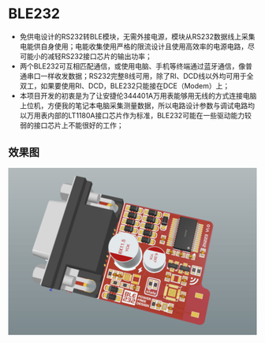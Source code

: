# BLE232

+ 免供电设计的RS232转BLE模块，无需外接电源，模块从RS232数据线上采集电能供自身使用；电能收集使用严格的限流设计且使用高效率的电源电路，尽可能小的减轻RS232接口芯片的输出功率；
+ 两个BLE232可互相匹配通信，或使用电脑、手机等终端通过蓝牙通信，像普通串口一样收发数据；RS232完整8线可用，除了RI、DCD线以外均可用于全双工，如果要使用RI、DCD，BLE232只能接在DCE（Modem）上；
+ 本项目开发的初衷是为了让安捷伦344401A万用表能够用无线的方式连接电脑上位机，方便我的笔记本电脑采集测量数据，所以电路设计参数与调试电路均以万用表内部的LT1180A接口芯片作为标准，BLE232可能在一些驱动能力较弱的接口芯片上不能很好的工作；

## 效果图

![PCB3D](Document/PCB3D.jpg)
